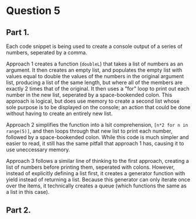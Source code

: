 # Question 5
## Part 1.
Each code snippet is being used to create a console output of a series of numbers, seperated by a comma. 

Approach 1 creates a function (`doubleL`) that takes a list of numbers as an argument. It then creates an empty list, and populates the empty list with values equal to double the values of the numbers in the original argument list, producing a list of the same length, but where all of the members are exactly 2 times that of the original. It then uses a "for" loop to print out each number in the new list, seperated by a space-bookended colon. This approach is logical, but does use memory to create a second list whose sole purpose is to be displayed on the console; an action that could be done without having to create an entirely new list.

Approach 2 simplifies the function into a lsit comprehension, `[n*2 for n in range(5)]`, and then loops through that new list to print each number, followed by a space-bookended colon. While this code is much simpler and easier to read, it still has the same pitfall that approach 1 has, causing it to use uneccessary memory.

Approach 3 follows a similar line of thinking to the first approach, creating a list of numbers before printing them, seperated with colons. However, instead of explicitly defining a list first, it creates a generator function with yield instead of returning a list. Because this generator can only iterate once over the items, it technically creates a queue (which functions the same as a list in this case). 

## Part 2.


